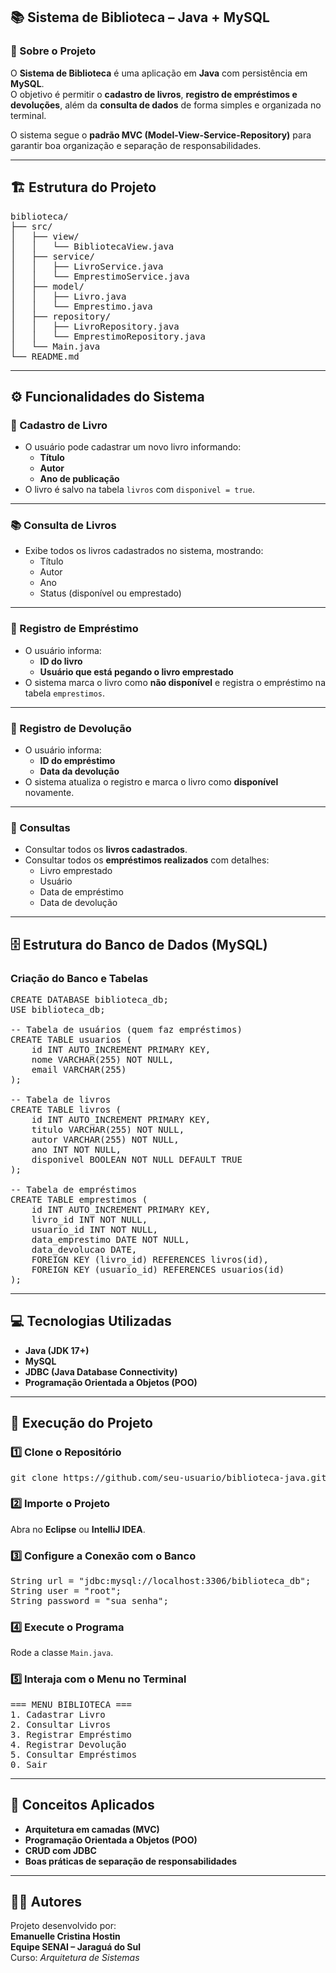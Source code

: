 <h2>📚 Sistema de Biblioteca – Java + MySQL</h2>

<h3>🧩 Sobre o Projeto</h3>
<p>
O <strong>Sistema de Biblioteca</strong> é uma aplicação em <strong>Java</strong> com persistência em <strong>MySQL</strong>.<br>
O objetivo é permitir o <strong>cadastro de livros</strong>, <strong>registro de empréstimos e devoluções</strong>, além da <strong>consulta de dados</strong> de forma simples e organizada no terminal.
</p>
<p>
O sistema segue o <strong>padrão MVC (Model-View-Service-Repository)</strong> para garantir boa organização e separação de responsabilidades.
</p>

<hr>

<h2>🏗️ Estrutura do Projeto</h2>

<pre>
biblioteca/
├── src/
│   ├── view/
│   │   └── BibliotecaView.java
│   ├── service/
│   │   ├── LivroService.java
│   │   └── EmprestimoService.java
│   ├── model/
│   │   ├── Livro.java
│   │   └── Emprestimo.java
│   ├── repository/
│   │   ├── LivroRepository.java
│   │   └── EmprestimoRepository.java
│   └── Main.java
└── README.md
</pre>

<hr>

<h2>⚙️ Funcionalidades do Sistema</h2>

<h3>📖 Cadastro de Livro</h3>
<ul>
  <li>O usuário pode cadastrar um novo livro informando:
    <ul>
      <li><strong>Título</strong></li>
      <li><strong>Autor</strong></li>
      <li><strong>Ano de publicação</strong></li>
    </ul>
  </li>
  <li>O livro é salvo na tabela <code>livros</code> com <code>disponivel = true</code>.</li>
</ul>

<hr>

<h3>📚 Consulta de Livros</h3>
<ul>
  <li>Exibe todos os livros cadastrados no sistema, mostrando:
    <ul>
      <li>Título</li>
      <li>Autor</li>
      <li>Ano</li>
      <li>Status (disponível ou emprestado)</li>
    </ul>
  </li>
</ul>

<hr>

<h3>🤝 Registro de Empréstimo</h3>
<ul>
  <li>O usuário informa:
    <ul>
      <li><strong>ID do livro</strong></li>
      <li><strong>Usuário que está pegando o livro emprestado</strong></li>
    </ul>
  </li>
  <li>O sistema marca o livro como <strong>não disponível</strong> e registra o empréstimo na tabela <code>emprestimos</code>.</li>
</ul>

<hr>

<h3>🔁 Registro de Devolução</h3>
<ul>
  <li>O usuário informa:
    <ul>
      <li><strong>ID do empréstimo</strong></li>
      <li><strong>Data da devolução</strong></li>
    </ul>
  </li>
  <li>O sistema atualiza o registro e marca o livro como <strong>disponível</strong> novamente.</li>
</ul>

<hr>

<h3>🔎 Consultas</h3>
<ul>
  <li>Consultar todos os <strong>livros cadastrados</strong>.</li>
  <li>Consultar todos os <strong>empréstimos realizados</strong> com detalhes:
    <ul>
      <li>Livro emprestado</li>
      <li>Usuário</li>
      <li>Data de empréstimo</li>
      <li>Data de devolução</li>
    </ul>
  </li>
</ul>

<hr>

<h2>🗄️ Estrutura do Banco de Dados (MySQL)</h2>

<h3>Criação do Banco e Tabelas</h3>

<pre>
CREATE DATABASE biblioteca_db;
USE biblioteca_db;

-- Tabela de usuários (quem faz empréstimos)
CREATE TABLE usuarios (
    id INT AUTO_INCREMENT PRIMARY KEY,
    nome VARCHAR(255) NOT NULL,
    email VARCHAR(255)
);

-- Tabela de livros
CREATE TABLE livros (
    id INT AUTO_INCREMENT PRIMARY KEY,
    titulo VARCHAR(255) NOT NULL,
    autor VARCHAR(255) NOT NULL,
    ano INT NOT NULL,
    disponivel BOOLEAN NOT NULL DEFAULT TRUE
);

-- Tabela de empréstimos
CREATE TABLE emprestimos (
    id INT AUTO_INCREMENT PRIMARY KEY,
    livro_id INT NOT NULL,
    usuario_id INT NOT NULL,
    data_emprestimo DATE NOT NULL,
    data_devolucao DATE,
    FOREIGN KEY (livro_id) REFERENCES livros(id),
    FOREIGN KEY (usuario_id) REFERENCES usuarios(id)
);
</pre>

<hr>

<h2>💻 Tecnologias Utilizadas</h2>
<ul>
  <li><strong>Java (JDK 17+)</strong></li>
  <li><strong>MySQL</strong></li>
  <li><strong>JDBC (Java Database Connectivity)</strong></li>
  <li><strong>Programação Orientada a Objetos (POO)</strong></li>
</ul>

<hr>

<h2>🚀 Execução do Projeto</h2>

<h3>1️⃣ Clone o Repositório</h3>
<pre>
git clone https://github.com/seu-usuario/biblioteca-java.git
</pre>

<h3>2️⃣ Importe o Projeto</h3>
<p>Abra no <strong>Eclipse</strong> ou <strong>IntelliJ IDEA</strong>.</p>

<h3>3️⃣ Configure a Conexão com o Banco</h3>
<pre>
String url = "jdbc:mysql://localhost:3306/biblioteca_db";
String user = "root";
String password = "sua_senha";
</pre>

<h3>4️⃣ Execute o Programa</h3>
<p>Rode a classe <code>Main.java</code>.</p>

<h3>5️⃣ Interaja com o Menu no Terminal</h3>
<pre>
=== MENU BIBLIOTECA ===
1. Cadastrar Livro
2. Consultar Livros
3. Registrar Empréstimo
4. Registrar Devolução
5. Consultar Empréstimos
0. Sair
</pre>

<hr>

<h2>🧠 Conceitos Aplicados</h2>
<ul>
  <li><strong>Arquitetura em camadas (MVC)</strong></li>
  <li><strong>Programação Orientada a Objetos (POO)</strong></li>
  <li><strong>CRUD com JDBC</strong></li>
  <li><strong>Boas práticas de separação de responsabilidades</strong></li>
</ul>

<hr>

<h2>👨‍💻 Autores</h2>
<p>
Projeto desenvolvido por:<br>
<strong>Emanuelle Cristina Hostin</strong><br>
<strong>Equipe SENAI – Jaraguá do Sul</strong><br>
Curso: <em>Arquitetura de Sistemas</em>
</p>
